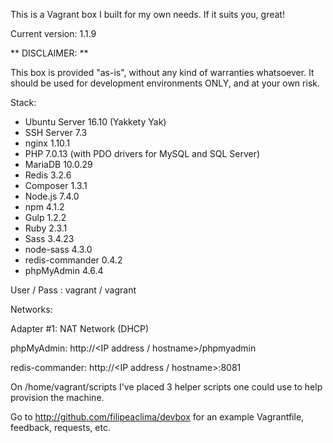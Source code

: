 This is a Vagrant box I built for my own needs. If it suits you, great!

Current version: 1.1.9

** DISCLAIMER: **

This box is provided "as-is", without any kind of warranties whatsoever. It should be used for development environments ONLY, and at your own risk.

Stack:

- Ubuntu Server 16.10 (Yakkety Yak)
- SSH Server 7.3
- nginx 1.10.1
- PHP 7.0.13 (with PDO drivers for MySQL and SQL Server)
- MariaDB 10.0.29
- Redis 3.2.6
- Composer 1.3.1
- Node.js 7.4.0
- npm 4.1.2
- Gulp 1.2.2
- Ruby 2.3.1
- Sass 3.4.23
- node-sass 4.3.0
- redis-commander 0.4.2
- phpMyAdmin 4.6.4

User / Pass : vagrant / vagrant

Networks:

Adapter #1: NAT Network (DHCP)

phpMyAdmin: http://\<IP address / hostname\>/phpmyadmin

redis-commander: http://\<IP address / hostname\>:8081

On /home/vagrant/scripts I've placed 3 helper scripts one could use to help provision the machine.

Go to http://github.com/filipeaclima/devbox for an example Vagrantfile, feedback, requests, etc.
